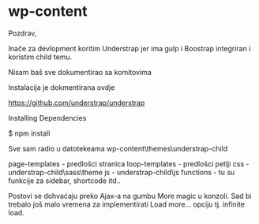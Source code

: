 # wp-content

Pozdrav,

Inače za devlopment koritim Understrap jer ima gulp i Boostrap integriran i koristim child temu.

Nisam baš sve dokumentirao sa komitovima

Instalacija je dokmentirana ovdje

https://github.com/understrap/understrap

Installing Dependencies

$ npm install


Sve sam radio u datotekeama wp-content\themes\understrap-child

page-templates - predlošci stranica
loop-templates - predlošci petlji
css - understrap-child\sass\theme
js - understrap-child\js
functions -  tu su funkcije za sidebar, shortcode itd..

Postovi se dohvaćaju preko Ajax-a na gumbu More magic u konzoli. Sad bi trebalo još malo vremena za implementirati Load more... opciju tj. infinite load.
